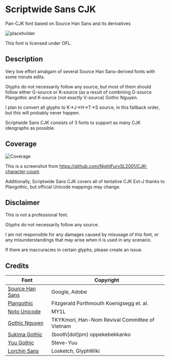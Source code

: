 # Scriptwide Sans CJK

Pan-CJK font based on Source Han Sans and its derivatives

![placeholder](deez.png)

This font is licensed under OFL.

## Description

Very low effort amalgam of several Source Han Sans-derived fonts with some minute edits.

Glyphs do not necessarily follow any source, but most of them should follow either G-source or K-source (as a result of combining G-source Plangothic and K-source (not exactly V-source) Gothic Nguyen.

I plan to convert all glyphs to K->J->H->T->S source, in this fallback order, but this will probably never happen.

Scriptwide Sans CJK consists of 3 fonts to support as many CJK ideographs as possible.

## Coverage

![Coverage](coverage.png)

This is a screenshot from <https://github.com/NightFurySL2001/CJK-character-count>.

Additionally, Scriptwide Sans CJK covers all of tentative CJK Ext-J thanks to Plangothic, but official Unicode mappings may change.

## Disclaimer

This is not a professional font.

Glyphs do not necessarily follow any source.

I am not responsible for any damages caused by misusage of this font, or any misunderstandings that may arise when it is used in any scenario.

If there are inaccuracies in certain glyphs, please create an issue.

## Credits

| Font | Copyright |
| --- | --- |
| [Source Han Sans](https://github.com/adobe-fonts/source-han-sans) | Google, Adobe |
| [Plangothic](https://github.com/Fitzgerald-Porthmouth-Koenigsegg/Plangothic_Project) | Fitzgerald Porthmouth Koenigsegg et. al. |
| [Noto Unicode](https://github.com/MY1L/Unicode/tree/main/NotoUnicode) | MY1L |
| [Gothic Nguyen](https://github.com/TKYKmori/Gothic-Nguyen) | TKYKmori, Han-Nom Revival Committee of Vietnam |
| [Sukima Gothic](https://oppekebekkanko.booth.pm/items/2117070) | (booth[dot]pm) oppekebekkanko |
| [Yuu Gothic](https://github.com/Steve-Yuu/Yuu-Gothic) | Steve-Yuu |
| [Lorchin Sans](https://github.com/Losketch/LorchinSans) | Losketch, GlyphWiki |
